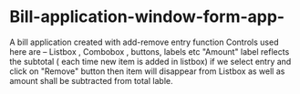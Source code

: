# Bill-application-window-form-app-
A bill application created with add-remove entry function 
Controls used here are – Listbox , Combobox , buttons, labels etc 
"Amount" label reflects the subtotal ( each time new item is added in listbox) 
if we select entry and click on "Remove" button then
item will disappear from Listbox as well as amount shall be subtracted from total lable. 
